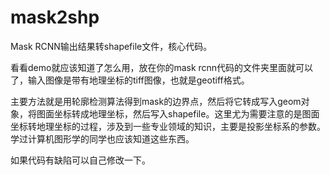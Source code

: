 # mask2shp
Mask RCNN输出结果转shapefile文件，核心代码。

看看demo就应该知道了怎么用，放在你的mask rcnn代码的文件夹里面就可以了，输入图像是带有地理坐标的tiff图像，也就是geotiff格式。

主要方法就是用轮廓检测算法得到mask的边界点，然后将它转成写入geom对象，将图面坐标转成地理坐标，然后写入shapefile。这里尤为需要注意的是图面坐标转地理坐标的过程，涉及到一些专业领域的知识，主要是投影坐标系的参数。学过计算机图形学的同学也应该知道这些东西。

如果代码有缺陷可以自己修改一下。

